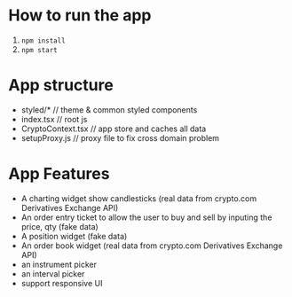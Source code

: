 # How to run the app
1. `npm install`
2. `npm start`

# App structure
- styled/* // theme & common styled components
- index.tsx // root js
- CryptoContext.tsx // app store and caches all data
- setupProxy.js // proxy file to fix cross domain problem

# App Features
- A charting widget show candlesticks (real data from crypto.com Derivatives Exchange API)
- An order entry ticket to allow the user to buy and sell by inputing the price, qty (fake data)
- A position widget (fake data)
- An order book widget (real data from crypto.com Derivatives Exchange API)
- an instrument picker
- an interval picker
- support responsive UI